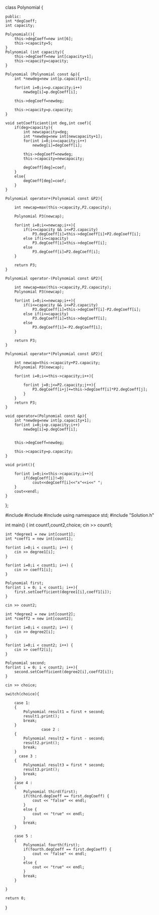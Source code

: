 class Polynomial {
    
    public:
    int *degCoeff;     
    int capacity;
    
    Polynomial(){
        this->degCoeff=new int[6];
        this->capacity=5;
    }
    Polynomial (int capacity){
        this->degCoeff=new int[capacity+1];
        this->capacity=capacity;
    }
    
    Polynomial (Polynomial const &p){
        int *newdeg=new int[p.capacity+1];
            
        for(int i=0;i<=p.capacity;i++)
            newdeg[i]=p.degCoeff[i];
            
        this->degCoeff=newdeg;
        
        this->capacity=p.capacity;
    }
    
    void setCoefficient(int deg,int coef){
        if(deg>capacity){
            int newcapacity=deg;
            int *newdeg=new int[newcapacity+1];
            for(int i=0;i<=capacity;i++)
                newdeg[i]=degCoeff[i];
            
            this->degCoeff=newdeg;
            this->capacity=newcapacity;
           
            degCoeff[deg]=coef;
        }
        else{
            degCoeff[deg]=coef;
        }
    }
    
    Polynomial operator+(Polynomial const &P2){
        
        int newcap=max(this->capacity,P2.capacity);
        
        Polynomial P3(newcap);
        
        for(int i=0;i<=newcap;i++){
            if(i<=capacity && i<=P2.capacity)
                P3.degCoeff[i]=this->degCoeff[i]+P2.degCoeff[i];
            else if(i<=capacity)
                P3.degCoeff[i]=this->degCoeff[i];
            else 
                P3.degCoeff[i]=P2.degCoeff[i];
        }
        
        return P3;
    }
    
    Polynomial operator-(Polynomial const &P2){
        
        int newcap=max(this->capacity,P2.capacity);
        Polynomial P3(newcap);
        
        for(int i=0;i<=newcap;i++){
            if(i<=capacity && i<=P2.capacity)
                P3.degCoeff[i]=this->degCoeff[i]-P2.degCoeff[i];
            else if(i<=capacity)
                P3.degCoeff[i]=this->degCoeff[i];
            else 
                P3.degCoeff[i]=-P2.degCoeff[i];
        }
        
        return P3;
    }
    
    Polynomial operator*(Polynomial const &P2){
        
        int newcap=this->capacity+P2.capacity;
        Polynomial P3(newcap);
        
        for(int i=0;i<=this->capacity;i++){
            
            for(int j=0;j<=P2.capacity;j++){
                P3.degCoeff[i+j]+=this->degCoeff[i]*P2.degCoeff[j];
            }
        }
        return P3;
    }
    
    void operator=(Polynomial const &p){
        int *newdeg=new int[p.capacity+1];
        for(int i=0;i<p.capacity;i++)
            newdeg[i]=p.degCoeff[i];
            
        
        this->degCoeff=newdeg;
        
        this->capacity=p.capacity;
    }
    
    void print(){
        
        for(int i=0;i<=this->capacity;i++){
            if(degCoeff[i]!=0)
                cout<<degCoeff[i]<<"x"<<i<<" ";
        }
        cout<<endl;
    }
           
};

#include <vector>
#include <climits>
#include <iostream>
using namespace std;
#include "Solution.h"




int main()
{
    int count1,count2,choice;
    cin >> count1;
    
    int *degree1 = new int[count1];
    int *coeff1 = new int[count1];
    
    for(int i=0;i < count1; i++) {
        cin >> degree1[i];
    }
    
    for(int i=0;i < count1; i++) {
        cin >> coeff1[i];
    }
    
    Polynomial first;
    for(int i = 0; i < count1; i++){
        first.setCoefficient(degree1[i],coeff1[i]);
    }
    
    cin >> count2;
    
    int *degree2 = new int[count2];
    int *coeff2 = new int[count2];
    
    for(int i=0;i < count2; i++) {
        cin >> degree2[i];
    }
    
    for(int i=0;i < count2; i++) {
        cin >> coeff2[i];
    }
    
    Polynomial second;
    for(int i = 0; i < count2; i++){
        second.setCoefficient(degree2[i],coeff2[i]);
    }
    
    cin >> choice;
    
    switch(choice){
           
        case 1:
        {
            Polynomial result1 = first + second;
            result1.print();
            break;
        }
                    case 2 :
        {
            Polynomial result2 = first - second;
            result2.print();
            break;
        }
          case 3 :
        {
            Polynomial result3 = first * second;
            result3.print();
            break;
        }
        case 4 :
        {
            Polynomial third(first);
            if(third.degCoeff == first.degCoeff) {
                cout << "false" << endl;
            }
            else {
                cout << "true" << endl;
            }
            break;
        }
            
        case 5 :
        {
            Polynomial fourth(first);
            if(fourth.degCoeff == first.degCoeff) {
                cout << "false" << endl;
            }
            else {
                cout << "true" << endl;
            }
            break;
        }
            
    }
    
    return 0;
}
